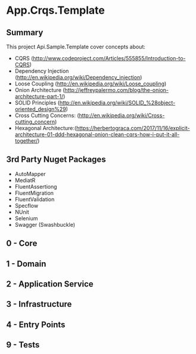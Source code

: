 # App.Crqs.Template

## Summary

This project Api.Sample.Template cover concepts about:
 
 
 - CQRS (http://www.codeproject.com/Articles/555855/Introduction-to-CQRS)
 - Dependency Injection (http://en.wikipedia.org/wiki/Dependency_injection)
 - Loose Coupling (http://en.wikipedia.org/wiki/Loose_coupling)
 - Onion Architecture (http://jeffreypalermo.com/blog/the-onion-architecture-part-1/)
 - SOLID Principles (http://en.wikipedia.org/wiki/SOLID_%28object-oriented_design%29)
 - Cross Cutting Concerns: (http://en.wikipedia.org/wiki/Cross-cutting_concern)
 - Hexagonal Architecture:(https://herbertograca.com/2017/11/16/explicit-architecture-01-ddd-hexagonal-onion-clean-cqrs-how-i-put-it-all-together/)

## 3rd Party Nuget Packages 
 
- AutoMapper
- MediatR
- FluentAssertiong
- FluentMigration
- FluentValidation
- Specflow
- NUnit
- Selenium
- Swagger (Swashbuckle)
 
 
## 0 - Core

## 1 - Domain

## 2 - Application Service

## 3 - Infrastructure

## 4 - Entry Points 

## 9 - Tests
